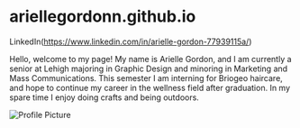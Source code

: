 # ariellegordonn.github.io

LinkedIn(https://www.linkedin.com/in/arielle-gordon-77939115a/)

Hello, welcome to my page! My name is Arielle Gordon, and I am currently a senior at Lehigh majoring in Graphic Design and minoring in Marketing and Mass Communications. This semester I am interning for Briogeo haircare, and hope to continue my career in the wellness field after graduation. In my spare time I enjoy doing crafts and being outdoors. 

![Profile Picture](https://github.com/ariellegordonn/ariellegordonn.github.io/blob/main/arielle.JPG?raw=true)
